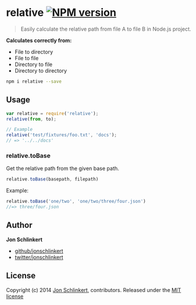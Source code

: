 # relative [![NPM version](https://badge.fury.io/js/relative.png)](http://badge.fury.io/js/relative)

> Easily calculate the relative path from file A to file B in Node.js project.

**Calculates correctly from:**

* File to directory
* File to file
* Directory to file
* Directory to directory

```bash
npm i relative --save
```

## Usage

```js
var relative = require('relative');
relative(from, to);

// Example
relative('test/fixtures/foo.txt', 'docs');
// => '../../docs'
```

### relative.toBase

Get the relative path from the given base path.

```js
relative.toBase(basepath, filepath)
```

Example:

```js
relative.toBase('one/two', 'one/two/three/four.json')
//=> three/four.json
```

## Author

**Jon Schlinkert**

+ [github/jonschlinkert](https://github.com/jonschlinkert)
+ [twitter/jonschlinkert](http://twitter.com/jonschlinkert)


## License
Copyright (c) 2014 [Jon Schlinkert](http://twitter.com/jonschlinkert), contributors.
Released under the [MIT license](./LICENSE-MIT)